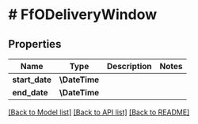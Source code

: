 # # FfODeliveryWindow

## Properties

Name | Type | Description | Notes
------------ | ------------- | ------------- | -------------
**start_date** | **\DateTime** |  |
**end_date** | **\DateTime** |  |

[[Back to Model list]](../../README.md#models) [[Back to API list]](../../README.md#endpoints) [[Back to README]](../../README.md)
